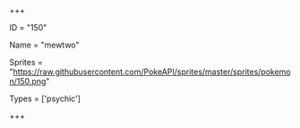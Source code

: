 




+++

ID = "150"

Name = "mewtwo"

Sprites = "https://raw.githubusercontent.com/PokeAPI/sprites/master/sprites/pokemon/150.png"

Types = ['psychic']

+++

